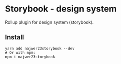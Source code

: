 
# Storybook - design system

Rollup plugin for design system (storybook).

## Install
```
yarn add najwer23storybook --dev
# Or with npm:
npm i najwer23storybook
```
